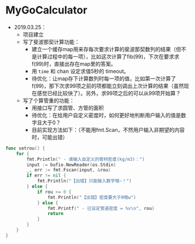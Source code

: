 # MyGoCalculator

- 2019.03.25：
  * 项目建立
  * 写了斐波那契计算功能：
    * 建立一个缓存map用来存每次要求计算的斐波那契数列的结果（但不是计算过程中的每一项），比如这次计算了fib(99)，下次在要求求f(99)时，直接出存在map里的答案。
    * 用 `time` 和 chan 设定求值5秒的 timeout。
    * 待优化：让map存下计算数列时每一项的值，比如第一次计算了f(99)，那下次求99项之前的项都能立刻调出上次计算的结果（虽然现在感觉已经比较快了）。另外，求99项之后的可以从99项开始算？
  * 写了个算管重的功能：
    * 用接口写了求圆管、方管的面积
    * 待优化：在给用户自定义密度时，如何更好地判断用户输入的值是数字且大于0？
    * 目前实现方法如下：（不能用fmt.Scan，不然用户输入非期望的内容时，可能出错）
```go
func setrou() {
	for {
		fmt.Println(" - 请输入自定义的管材密度(kg/m3)：")
		input := bufio.NewReader(os.Stdin)
		_, err := fmt.Fscan(input, &rou)
		if err != nil {
			fmt.Println("【出错】只能输入数字哦~！")
		} else {
			if rou <= 0 {
				fmt.Println("【出错】密度要大于0哦w")
			} else {
				fmt.Printf(" - 已设定管道密度 = %v\n", rou)
				return
			}
		}
	}
}
```

